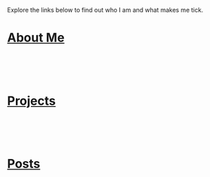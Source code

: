 
<p>Explore the links below to find out who I am and what makes me tick.</p>

<h1>
<a href="about.html" title="About Me">About Me</a>
<h1/>
<h1>
&nbsp;
<h1/>
<h1>
<a href="projects.html" title="Project">Projects</a>
<h1/>
<h1>
&nbsp;
<h1/>
<h1>
<a href="_posts" title="Blog Posts">Posts</a>
<h1/>
